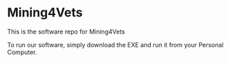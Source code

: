 # Mining4Vets
This is the software repo for Mining4Vets

To run our software, simply download the EXE and run it from your Personal Computer.
